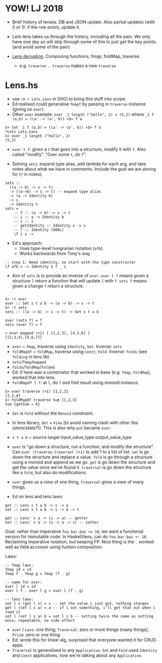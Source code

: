 # YOW! LJ 2018

* Brief history of lenses. DB and JSON update. Also partial updates (with 0 or 1): if the row exists, update it.

* Lets-lens takes us through the history, including all the pain. We only have one day so will skip through some of this to just get the key points. (and avoid some of the pain)

* [Lens derivation](https://github.com/ekmett/lens/wiki/Derivation). Composing functions, fmap, foldMap, traverse.
    - e.g. `traverse . traverse` makes a new `traverse`

# Lens.hs

* use `:m + Lets.Lens` in GHCi to bring this stuff into scope.
* Ed realised could generalise `fmapT` by passing in `traverse` instance (giving us `over`).
* Other `over` example: `over _1 length ("hello", 2) = (5,2)` where `_1 f (a,b) = (\a' -> (a', b)) <$> f a`

```
λ> let _1 f (a,b) = (\a' -> (a', b)) <$> f a
*Lets Lets.Lens
λ> over _1 length ("hello", 2)
(5,2)
```

* `over t f`: given a `t` that goes into a structure, modify it with `f`. Also called "modify". "Over some `t`, do `f`".

* Solving `sets`: expand type alias, add lambda for each arg, and take notes about what we have in comments. Include the goal we are aiming for (`?` in notes).

```
sets ::
  ((a -> b) -> s -> t)
  -> ((a->b) -> s -> t) -- expand type alias
  -> (a -> Identity b)
  -> s
  -> Identity t
sets =
    -- f :: (a -> b) -> s -> t
    -- i :: a -> Identity b
    -- s :: s
    -- getIdentity :: Identity x -> x
    -- ? :: Identity (GOAL)
    \f i s -> 
```

* Ed's approach:
    - Uses type-level hungrarian notation (`afb`).
    - Works backwards from Tony's way

```
-- step 1: Need identity, so start with the type constructor
\f afb s -> Identity $ f _ s
```

* Aim of `sets` is to provide an inverse of `over`. `over l f` means given a structure `l` return a function that will update `l` with `f`. `sets f` means given a change `f` return a structure.

```

λ> :t over
over :: Set s t a b -> (a -> b) -> s -> t
λ> :t sets
sets :: ((a -> b) -> s -> t) -> Set s t a b
```

```
over (sets f) = f
sets (over f) = f
```

```
> over mapped (+1) [ [1,2,3], [4,5,6] ]
[[2,3,4],[5,6,7]]
```

* `over` ~ `fmap`, traverse using `Identity`, `Set`. Inverse: `sets`
* `foldMapOf` ~ `foldMap`, traverse using `Const`, `Fold`. Inverse: `folds` (see `folding` in lens lib)
* `sets`/`fmap`/`mapped`
* `folds`/`foldMap`/`folded`
* Ed: if here was a combinator that worked in base (e.g. `fmap`, `foldMap`), worked that into lens.
* `foldMapOf l f`: at `l`, do `f` and fold result using monoid instance.

```
λ> over traverse (+1) [1,2,3]
[2,3,4]
λ> foldMapOf traverse Sum [1,2,3]
Sum {getSum = 6}
```

* `Get` is `Fold` without the `Monoid` constraint.
* In lens library, `Get` = `View` (to avoid naming clash with other libs (store/state?)). This is also why `put` became `over`.
* `s t a b` ~ source target input_value_type output_value_type

* `over` is "go down a structure, run a function, and modify the structure". Can `over (traverse.traverse) (+1)` to add 1 to a list of list. `set` is go down the structure and replace a value. `fold` is go through a structure using a monoid and append as we go. `get` is go down the structure and get the value once we've found it. `traversal` is go down the structure like a `fold`, but also do modifications. 
* `over` gives us a view of one thing, `traversal` gives a view of many things.

* Ed on lens and lens laws:

```
get :: Lens s t a b -> s -> a
set :: Lens s t a b -> s -> b -> t

get :: Lens' s a -> (s -> a) -- getter
set :: Lens' s a -> (s -> a -> s) -- setter
```

Goal: rather than imperative `foo.bar.baz += 10`, we want a functional version for immutable code. In Haskell/lens, can do `foo.bar.baz +~ 10`. Reclaiming imperative notation, but keeping FP. Nice thing is the `.` worked well as field accessor using funtion composition.

Laws:

```
-- fmap laws:
fmap id = id
fmap f . fmap g = fmap (f . g)

-- same for over:
over l id = id
over l f . over l g = over l (f . g)

-- lens laws:
set l s (get l s) = s -- set the value i just got, nothing changes
get l (set l s a) = a -- if i set something, i'll get that out when i read it
set l (set l s a) b = set l s b -- setting twice the same as setting once; repeatable, no side effect
```

* `over` / `Lens`: one thing; `Traversal`: zero or more things (many things); `Prism`: zero or one thing.
* Ed: wrote this for linear alg, surprised that everyone wanted it for CRUD apps.
* `Traversal` is generalised to any `Applicative`. `Set` and `Fold` used `Identity` and `Const` applicatives, now we're talking about any `Applicative`.
